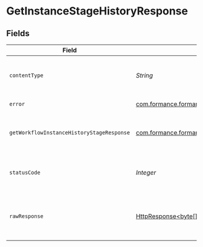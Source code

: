 # GetInstanceStageHistoryResponse


## Fields

| Field                                                                                                                                             | Type                                                                                                                                              | Required                                                                                                                                          | Description                                                                                                                                       |
| ------------------------------------------------------------------------------------------------------------------------------------------------- | ------------------------------------------------------------------------------------------------------------------------------------------------- | ------------------------------------------------------------------------------------------------------------------------------------------------- | ------------------------------------------------------------------------------------------------------------------------------------------------- |
| `contentType`                                                                                                                                     | *String*                                                                                                                                          | :heavy_check_mark:                                                                                                                                | HTTP response content type for this operation                                                                                                     |
| `error`                                                                                                                                           | [com.formance.formance_sdk.models.shared.Error](../../models/shared/Error.md)                                                                     | :heavy_minus_sign:                                                                                                                                | General error                                                                                                                                     |
| `getWorkflowInstanceHistoryStageResponse`                                                                                                         | [com.formance.formance_sdk.models.shared.GetWorkflowInstanceHistoryStageResponse](../../models/shared/GetWorkflowInstanceHistoryStageResponse.md) | :heavy_minus_sign:                                                                                                                                | The workflow instance stage history                                                                                                               |
| `statusCode`                                                                                                                                      | *Integer*                                                                                                                                         | :heavy_check_mark:                                                                                                                                | HTTP response status code for this operation                                                                                                      |
| `rawResponse`                                                                                                                                     | [HttpResponse<byte[]>](https://docs.oracle.com/en/java/javase/11/docs/api/java.net.http/java/net/http/HttpResponse.html)                          | :heavy_check_mark:                                                                                                                                | Raw HTTP response; suitable for custom response parsing                                                                                           |